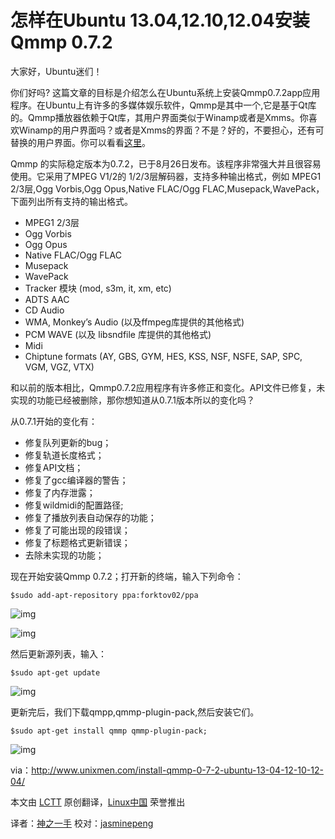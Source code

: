 怎样在Ubuntu 13.04,12.10,12.04安装Qmmp 0.7.2
==========================================

大家好，Ubuntu迷们！

你们好吗? 这篇文章的目标是介绍怎么在Ubuntu系统上安装Qmmp0.7.2app应用程序。在Ubuntu上有许多的多媒体娱乐软件，Qmmp是其中一个,它是基于Qt库的。Qmmp播放器依赖于Qt库，其用户界面类似于Winamp或者是Xmms。你喜欢Winamp的用户界面吗？或者是Xmms的界面？不是？好的，不要担心，还有可替换的用户界面。你可以看看[这里][1]。

Qmmp 的实际稳定版本为0.7.2，已于8月26日发布。该程序非常强大并且很容易使用。它采用了MPEG V1/2的 1/2/3层解码器，支持多种输出格式，例如 MPEG1 2/3层,Ogg Vorbis,Ogg Opus,Native FLAC/Ogg FLAC,Musepack,WavePack，下面列出所有支持的输出格式。

- MPEG1 2/3层
- Ogg Vorbis
- Ogg Opus
- Native FLAC/Ogg FLAC
- Musepack
- WavePack
- Tracker 模块 (mod, s3m, it, xm, etc)
- ADTS AAC
- CD Audio
- WMA, Monkey’s Audio (以及ffmpeg库提供的其他格式)
- PCM WAVE (以及 libsndfile 库提供的其他格式)
- Midi
- Chiptune formats (AY, GBS, GYM, HES, KSS, NSF, NSFE, SAP, SPC, VGM, VGZ, VTX)

和以前的版本相比，Qmmp0.7.2应用程序有许多修正和变化。API文件已修复，未实现的功能已经被删除，那你想知道从0.7.1版本所以的变化吗？

从0.7.1开始的变化有：

- 修复队列更新的bug；
- 修复轨道长度格式；
- 修复API文档；
- 修复了gcc编译器的警告；
- 修复了内存泄露；
- 修复wildmidi的配置路径;
- 修复了播放列表自动保存的功能；
- 修复了可能出现的段错误；
- 修复了标题格式更新错误；
- 去除未实现的功能；

现在开始安装Qmmp 0.7.2；打开新的终端，输入下列命令：

	$sudo add-apt-repository ppa:forktov02/ppa

![img](http://180016988.r.cdn77.net/wp-content/uploads/2013/09/Selection_033.png)

![img](http://180016988.r.cdn77.net/wp-content/uploads/2013/09/Selection_034.png)

然后更新源列表，输入：

	$sudo apt-get update

![img](http://180016988.r.cdn77.net/wp-content/uploads/2013/09/Selection_035.png)

更新完后，我们下载qmpp,qmmp-plugin-pack,然后安装它们。

	$sudo apt-get install qmmp qmmp-plugin-pack;

![img](http://180016988.r.cdn77.net/wp-content/uploads/2013/09/Selection_036.png)

via：http://www.unixmen.com/install-qmmp-0-7-2-ubuntu-13-04-12-10-12-04/

本文由 [LCTT][] 原创翻译，[Linux中国][] 荣誉推出

译者：[神之一手][] 校对：[jasminepeng][jasminepeng]


[LCTT]:https://github.com/LCTT/TranslateProject
[Linux中国]:http://linux.cn/portal.php
[神之一手]:http://linux.cn/space/14789
[jasminepeng]:http://linux.cn/space/jasminepeng

[1]:http://qmmp.ylsoftware.com/links.php

